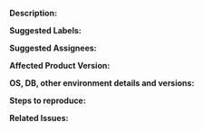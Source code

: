 **Description:**

<!-- Give a brief description of the issue -->

**Suggested Labels:**

<!-- Optional comma separated list of suggested labels. Non committers can’t assign labels to issues, so this will help issue creators who are not a committer to suggest possible labels-->

**Suggested Assignees:**

<!--Optional comma separated list of suggested team members who should attend the issue. Non committers can’t assign issues to assignees, so this will help issue creators who are not a committer to suggest possible assignees-->

**Affected Product Version:**

**OS, DB, other environment details and versions:**

**Steps to reproduce:**

**Related Issues:**

<!-- Any related issues such as sub tasks, issues reported in other repositories (e.g component repositories), similar problems, etc. -->
